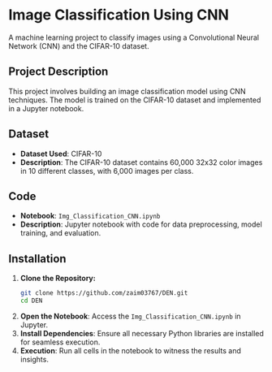 # Image Classification Using CNN
A machine learning project to classify images using a Convolutional Neural Network (CNN) and the CIFAR-10 dataset.

## Project Description
This project involves building an image classification model using CNN techniques. The model is trained on the CIFAR-10 dataset and implemented in a Jupyter notebook.

## Dataset
- **Dataset Used**: CIFAR-10
- **Description**: The CIFAR-10 dataset contains 60,000 32x32 color images in 10 different classes, with 6,000 images per class.

## Code
- **Notebook**: `Img_Classification_CNN.ipynb`
- **Description**: Jupyter notebook with code for data preprocessing, model training, and evaluation.

## Installation
1. **Clone the Repository:**
   ```sh
   git clone https://github.com/zaim03767/DEN.git
   cd DEN
2. **Open the Notebook**: Access the `Img_Classification_CNN.ipynb` in Jupyter.
3. **Install Dependencies**: Ensure all necessary Python libraries are installed for seamless execution.
4. **Execution**: Run all cells in the notebook to witness the results and insights.
